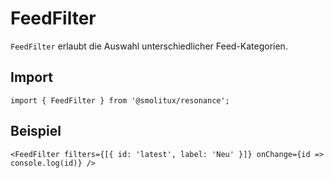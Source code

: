 # FeedFilter

`FeedFilter` erlaubt die Auswahl unterschiedlicher Feed-Kategorien.

## Import
```tsx
import { FeedFilter } from '@smolitux/resonance';
```

## Beispiel
```tsx
<FeedFilter filters={[{ id: 'latest', label: 'Neu' }]} onChange={id => console.log(id)} />
```

